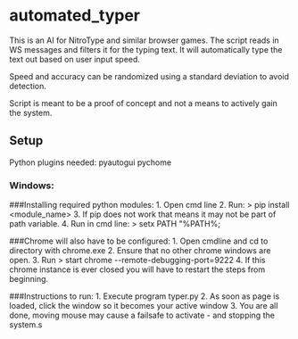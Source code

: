 # automated_typer

This is an AI for NitroType and similar browser games.
The script reads in WS messages and filters it for the typing text.
It will automatically type the text out based on user input speed.

Speed and accuracy can be randomized using a standard deviation to avoid detection.

Script is meant to be a proof of concept and not a means to actively gain the system.

## Setup
Python plugins needed:
    pyautogui
    pychome

### Windows:

###Installing required python modules:
    1. Open cmd line
    2. Run:
    > pip install <module_name>
    3. If pip does not work that means it may not be part of path variable.
    4. Run in cmd line:
    > setx PATH "%PATH%;<path to pip.exe>



###Chrome will also have to be configured:
    1. Open cmdline and cd to directory with chrome.exe
    2. Ensure that no other chrome windows are open.
    3. Run
    > start chrome --remote-debugging-port=9222
    4. If this chrome instance is ever closed you will have to restart the steps from beginning. 




###Instructions to run:
    1. Execute program typer.py
    2. As soon as page is loaded, click the window so it becomes your active window
    3. You are all done, moving mouse may cause a failsafe to activate - and stopping the system.s
